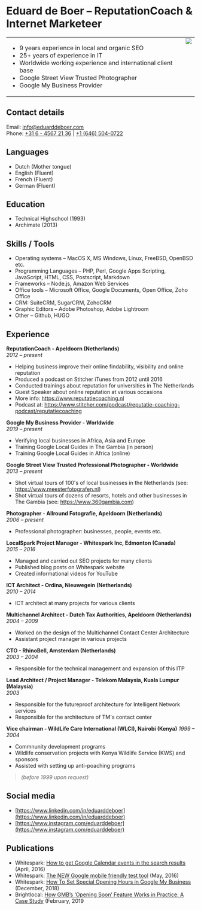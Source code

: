 <h1>Eduard de Boer &ndash; ReputationCoach &amp; Internet Marketeer</h1>
<table border="0" cellwidth="0" cellpadding="0" width="100%">
<tr><td valign="top">
<ul>
<li>9 years experience in local and organic SEO</li>
<li>25+ years of experience in IT</li>
<li>Worldwide working experience and international client base</li>
<li>Google Street View Trusted Photographer</li>
<li>Google My Business Provider</li>
</ul>
</td><td valign="top">
<img src="https://avatars1.githubusercontent.com/u/60309255?s=200&v=4" />
</td></tr></table>

## Contact details
Email: [info@eduarddeboer.com](mailto:info@eduarddeboer.com)  
Phone: [+31 6 - 4567 21 36](tel:+31645672136) | [+1 (646) 504-0722](tel:+16465040722)

## Languages
- Dutch (Mother tongue)
- English (Fluent)
- French (Fluent)
- German (Fluent)

## Education
- Technical Highschool (1993)
- Archimate (2013)

## Skills / Tools
- Operating systems &ndash; MacOS X, MS Windows, Linux, FreeBSD, OpenBSD etc. 
- Programming Languages &ndash; PHP, Perl, Google Apps Scripting, JavaScript, HTML, CSS, Postscript, Markdown
- Frameworks &ndash; Node.js, Amazon Web Services
- Office tools &ndash; Microsoft Office, Google Documents, Open Office, Zoho Office
- CRM: SuiteCRM, SugarCRM, ZohoCRM
- Graphic Editors &ndash; Adobe Photoshop, Adobe Lightroom
- Other &ndash; Github, HUGO

## Experience

**ReputationCoach - Apeldoorn (Netherlands)**  
*2012 &ndash; present*

- Helping business improve their online findability, visibility and online reputation
- Produced a podcast on Stitcher iTunes from 2012 until 2016
- Conducted trainings about reputation for universities in The Netherlands
- Guest Speaker about online reputation at various occasions
- More info: https://www.reputatiecoaching.nl
- Podcast at: https://www.stitcher.com/podcast/reputatie-coaching-podcast/reputatiecoaching
 
**Google My Business Provider - Worldwide**  
*2019 &ndash; present*

- Verifying local businesses in Africa, Asia and Europe
- Training Google Local Guides in The Gambia (in person)
- Training Google Local Guides in Africa (online)

**Google Street View Trusted Professional Photographer - Worldwide**  
*2013 &ndash; present*

- Shot virtual tours of 100's of local businesses in the Netherlands (see: https://www.meesterfotografen.nl)
- Shot virtual tours of dozens of resorts, hotels and other businesses in The Gambia (see: https://www.360gambia.com)

**Photographer - Allround Fotografie, Apeldoorn (Netherlands)**  
*2006 &ndash; present*

- Professional photographer: businesses, people, events etc.

**LocalSpark Project Manager - Whitespark Inc, Edmonton (Canada)**  
*2015 &ndash; 2016*

- Managed and carried out SEO projects for many clients
- Published blog posts on Whitespark website
- Created informational videos for YouTube

**ICT Architect - Ordina, Nieuwegein (Netherlands)**  
*2010 &ndash; 2014*

- ICT architect at many projects for various clients

**Multichannel Architect - Dutch Tax Authorities, Apeldoorn (Netherlands)**  
*2004 &ndash; 2009*

- Worked on the design of the Multichannel Contact Center Architecture
- Assistant project manager in various projects

**CTO - RhinoBell, Amsterdam (Netherlands)**  
*2003 &ndash; 2004*

- Responsible for the technical management and expansion of this ITP

**Lead Architect / Project Manager - Telekom Malaysia, Kuala Lumpur (Malaysia)**  
*2003*

- Responsible for the futureproof architecture for Intelligent Network services
- Responsible for the architecture of TM's contact center

**Vice chairman - WildLife Care International (WLCI), Nairobi (Kenya)**
*1999 &ndash; 2004*

- Commnunity development programs
- Wildlife conservation projects with Kenya Wildlife Service (KWS) and sponsors
- Assisted with setting up anti-poaching programs

> *(before 1999 upon request)*

## Social media
- [https://www.linkedin.com/in/eduarddeboer](https://www.linkedin.com/in/eduarddeboer)
- [https://www.instagram.com/eduarddeboer](https://www.instagram.com/eduarddeboer)


## Publications
- Whitespark: [How to get Google Calendar events in the search results](https://whitespark.ca/blog/how-to-get-google-calendar-events-in-the-search-results/) (April, 2016)
- Whitespark: [The NEW Google mobile friendly test tool](https://whitespark.ca/blog/the-new-google-mobile-friendly-test-tool/) (May, 2016)
- Whitespark: [How To Set Special Opening Hours in Google My Business](https://whitespark.ca/blog/how-to-set-special-opening-hours-in-google-my-business/) (December, 2018)
- Brightlocal: [How GMB’s ‘Opening Soon’ Feature Works in Practice: A Case Study](https://www.brightlocal.com/blog/google-my-business-opening-soon-case-study/) (February, 2019
